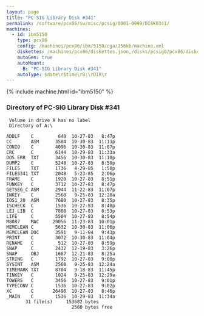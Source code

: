 ```yaml
---
layout: page
title: "PC-SIG Library Disk #341"
permalink: /software/pcx86/sw/misc/pcsig/0001-0999/DISK0341/
machines:
  - id: ibm5150
    type: pcx86
    config: /machines/pcx86/ibm/5150/cga/256kb/machine.xml
    diskettes: /machines/pcx86/diskettes.json,/disks/pcsig0/pcx86/diskettes.json
    autoGen: true
    autoMount:
      B: "PC-SIG Library Disk #341"
    autoType: $date\r$time\rB:\rDIR\r
---
```


{% include machine.html id="ibm5150" %}

### Directory of PC-SIG Library Disk #341

     Volume in drive A has no label
     Directory of A:\

    ADDLF    C         640  10-27-83   8:47p
    CC       ASM      3584  10-30-83  11:13p
    CONIO    C        4096  10-30-83  11:07p
    CRC      C        6144  10-29-83  11:33a
    DOS_ERR  TXT      3456  10-30-83  11:10p
    DUMP2    C        5248  10-27-83   8:50p
    FILES    TXT      1736   4-29-85   1:50p
    FILES341 TXT      2048   5-23-85   2:06p
    FRAME    C        1920  10-27-83   8:51p
    FUNKEY   C        3712  10-27-83   8:47p
    GETSEG_C ASM      2944  11-22-83  11:07p
    INKEY    C        2560   9-25-83  12:28a
    IOS1_20  ASM      7680  10-27-83   8:35p
    ISCHECK  C        1536  10-27-83   8:48p
    LEJ_LIB  C        7808  10-27-83   8:53p
    LIFE     C        5504  10-27-83   8:54p
    M8087    MAC     29056  11-23-83  10:01p
    MEMCLEAN C        5632  10-30-83  11:06p
    MEMCLEAN DOC      3591   9-11-84   9:43p
    PRINT    C        3072  10-30-83  11:04p
    RENAME   C         512  10-27-83   8:59p
    SNAP     C        2432  12-19-83   3:26p
    SNAP     OBJ      1667  12-21-83   8:25a
    STRING   C        1792  10-27-83   9:00p
    SYSINT   ASM      2560   9-25-83  12:24a
    TIMEMARK TXT      8704   9-18-83  11:45p
    TINKEY   C        1024   9-25-83  12:29a
    TOWERS   C        3456  10-27-83   9:01p
    TYPECONV C        1536  10-27-83   9:02p
    XC       C       26496  10-27-83   8:46p
    _MAIN    C        1536  10-29-83  11:34a
           31 file(s)     153682 bytes
                            2560 bytes free
